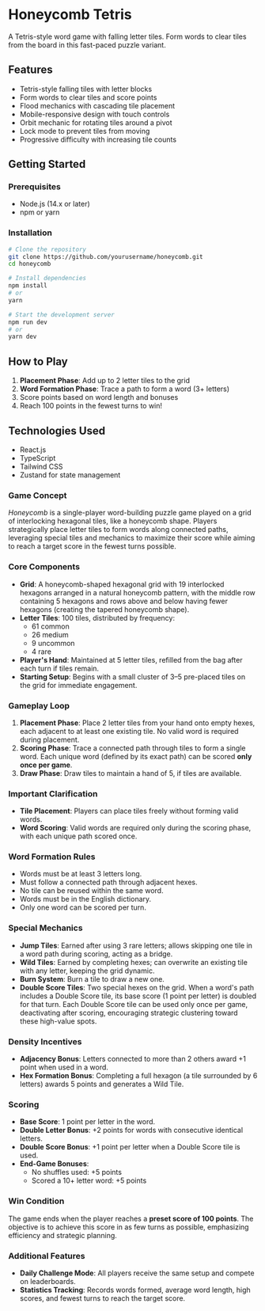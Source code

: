 # Honeycomb Tetris

A Tetris-style word game with falling letter tiles. Form words to clear tiles from the board in this fast-paced puzzle variant.

## Features

- Tetris-style falling tiles with letter blocks
- Form words to clear tiles and score points  
- Flood mechanics with cascading tile placement
- Mobile-responsive design with touch controls
- Orbit mechanic for rotating tiles around a pivot
- Lock mode to prevent tiles from moving
- Progressive difficulty with increasing tile counts

## Getting Started

### Prerequisites

- Node.js (14.x or later)
- npm or yarn

### Installation

```bash
# Clone the repository
git clone https://github.com/yourusername/honeycomb.git
cd honeycomb

# Install dependencies
npm install
# or
yarn

# Start the development server
npm run dev
# or
yarn dev
```

## How to Play

1. **Placement Phase**: Add up to 2 letter tiles to the grid
2. **Word Formation Phase**: Trace a path to form a word (3+ letters)
3. Score points based on word length and bonuses
4. Reach 100 points in the fewest turns to win!

## Technologies Used

- React.js
- TypeScript
- Tailwind CSS
- Zustand for state management

### Game Concept
*Honeycomb* is a single-player word-building puzzle game played on a grid of interlocking hexagonal tiles, like a honeycomb shape. Players strategically place letter tiles to form words along connected paths, leveraging special tiles and mechanics to maximize their score while aiming to reach a target score in the fewest turns possible.

### Core Components
- **Grid**: A honeycomb-shaped hexagonal grid with 19 interlocked hexagons arranged in a natural honeycomb pattern, with the middle row containing 5 hexagons and rows above and below having fewer hexagons (creating the tapered honeycomb shape).
- **Letter Tiles**: 100 tiles, distributed by frequency:
    - 61 common
    - 26 medium
    - 9 uncommon
    - 4 rare
- **Player's Hand**: Maintained at 5 letter tiles, refilled from the bag after each turn if tiles remain.
- **Starting Setup**: Begins with a small cluster of 3–5 pre-placed tiles on the grid for immediate engagement.

### Gameplay Loop
1. **Placement Phase**: Place 2 letter tiles from your hand onto empty hexes, each adjacent to at least one existing tile. No valid word is required during placement.
2. **Scoring Phase**: Trace a connected path through tiles to form a single word. Each unique word (defined by its exact path) can be scored **only once per game**.
3. **Draw Phase**: Draw tiles to maintain a hand of 5, if tiles are available.

### Important Clarification
- **Tile Placement**: Players can place tiles freely without forming valid words.
- **Word Scoring**: Valid words are required only during the scoring phase, with each unique path scored once.

### Word Formation Rules
- Words must be at least 3 letters long.
- Must follow a connected path through adjacent hexes.
- No tile can be reused within the same word.
- Words must be in the English dictionary.
- Only one word can be scored per turn.

### Special Mechanics
- **Jump Tiles**: Earned after using 3 rare letters; allows skipping one tile in a word path during scoring, acting as a bridge.
- **Wild Tiles**: Earned by completing hexes; can overwrite an existing tile with any letter, keeping the grid dynamic.
- **Burn System**: Burn a tile to draw a new one.
- **Double Score Tiles**: Two special hexes on the grid. When a word's path includes a Double Score tile, its base score (1 point per letter) is doubled for that turn. Each Double Score tile can be used only once per game, deactivating after scoring, encouraging strategic clustering toward these high-value spots.

### Density Incentives
- **Adjacency Bonus**: Letters connected to more than 2 others award +1 point when used in a word.
- **Hex Formation Bonus**: Completing a full hexagon (a tile surrounded by 6 letters) awards 5 points and generates a Wild Tile.

### Scoring
- **Base Score**: 1 point per letter in the word.
- **Double Letter Bonus**: +2 points for words with consecutive identical letters.
- **Double Score Bonus**: +1 point per letter when a Double Score tile is used.
- **End-Game Bonuses**:
    - No shuffles used: +5 points
    - Scored a 10+ letter word: +5 points

### Win Condition
The game ends when the player reaches a **preset score of 100 points**. The objective is to achieve this score in as few turns as possible, emphasizing efficiency and strategic planning.

### Additional Features
- **Daily Challenge Mode**: All players receive the same setup and compete on leaderboards.
- **Statistics Tracking**: Records words formed, average word length, high scores, and fewest turns to reach the target score.
